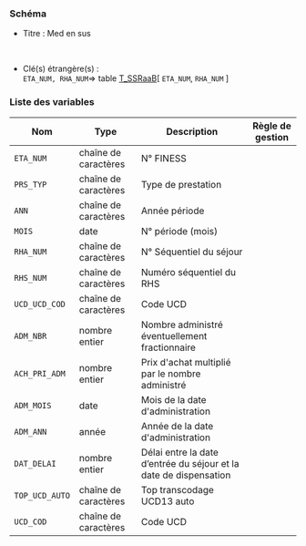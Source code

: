 ### Schéma


- Titre : Med en sus
<br />



- Clé(s) étrangère(s) : <br />
`ETA_NUM, RHA_NUM`=> table [T_SSRaaB](/tables/T_SSRaaB)[ `ETA_NUM`, `RHA_NUM` ]<br />

 
### Liste des variables

Nom | Type | Description | Règle de gestion
-|-|-|-
`ETA_NUM`| chaîne de caractères |N° FINESS||
`PRS_TYP`| chaîne de caractères |Type de prestation||
`ANN`| chaîne de caractères |Année période||
`MOIS`| date |N° période (mois)||
`RHA_NUM`| chaîne de caractères |N° Séquentiel du séjour||
`RHS_NUM`| chaîne de caractères |Numéro séquentiel du RHS||
`UCD_UCD_COD`| chaîne de caractères |Code UCD||
`ADM_NBR`| nombre entier |Nombre administré éventuellement fractionnaire||
`ACH_PRI_ADM`| nombre entier |Prix d'achat multiplié par le nombre administré||
`ADM_MOIS`| date |Mois de la date d'administration||
`ADM_ANN`| année |Année de la date d'administration||
`DAT_DELAI`| nombre entier |Délai entre la date d’entrée du séjour et la date de dispensation||
`TOP_UCD_AUTO`| chaîne de caractères |Top transcodage UCD13 auto||
`UCD_COD`| chaîne de caractères |Code UCD||